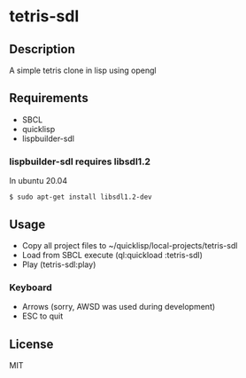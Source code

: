# tetris-sdl
## Description

A simple tetris clone in lisp using opengl

## Requirements

* SBCL
* quicklisp
* lispbuilder-sdl

### lispbuilder-sdl requires libsdl1.2

In ubuntu 20.04

    $ sudo apt-get install libsdl1.2-dev

## Usage

* Copy all project files to ~/quicklisp/local-projects/tetris-sdl
* Load from SBCL execute (ql:quickload :tetris-sdl)
* Play (tetris-sdl:play)


### Keyboard

* Arrows (sorry, AWSD was used during development)
* ESC to quit

## License

MIT

